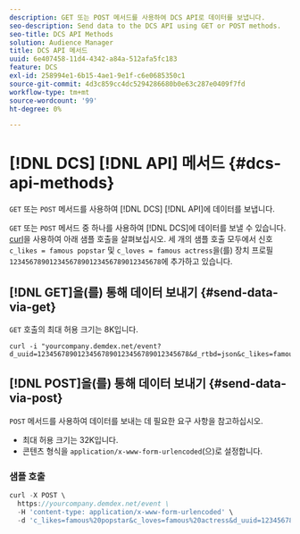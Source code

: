 ```yaml
---
description: GET 또는 POST 메서드를 사용하여 DCS API로 데이터를 보냅니다.
seo-description: Send data to the DCS API using GET or POST methods.
seo-title: DCS API Methods
solution: Audience Manager
title: DCS API 메서드
uuid: 6e407458-11d4-4342-a84a-512afa5fc183
feature: DCS
exl-id: 258994e1-6b15-4ae1-9e1f-c6e0685350c1
source-git-commit: 4d3c859cc4dc5294286680b0e63c287e0409f7fd
workflow-type: tm+mt
source-wordcount: '99'
ht-degree: 0%

---
```


# [!DNL DCS] [!DNL API] 메서드 {#dcs-api-methods}

`GET` 또는 `POST` 메서드를 사용하여 [!DNL DCS] [!DNL API]에 데이터를 보냅니다.

`GET` 또는 `POST` 메서드 중 하나를 사용하여 [!DNL DCS]에 데이터를 보낼 수 있습니다. [curl](https://curl.haxx.se/)을 사용하여 아래 샘플 호출을 살펴보십시오. 세 개의 샘플 호출 모두에서 신호 `c_likes = famous popstar` 및 `c_loves = famous actress`을(를) 장치 프로필 `12345678901234567890123456789012345678`에 추가하고 있습니다.

## [!DNL GET]을(를) 통해 데이터 보내기 {#send-data-via-get}

`GET` 호출의 최대 허용 크기는 8K입니다.

```
curl -i "yourcompany.demdex.net/event?d_uuid=12345678901234567890123456789012345678&d_rtbd=json&c_likes=famous%20popstar&c_loves=famous%20actress"
```

## [!DNL POST]을(를) 통해 데이터 보내기 {#send-data-via-post}

`POST` 메서드를 사용하여 데이터를 보내는 데 필요한 요구 사항을 참고하십시오.

* 최대 허용 크기는 32K입니다.
* 콘텐츠 형식을 `application/x-www-form-urlencoded`(으)로 설정합니다.

### 샘플 호출

```js
curl -X POST \
  https://yourcompany.demdex.net/event \
  -H 'content-type: application/x-www-form-urlencoded' \
  -d 'c_likes=famous%20popstar&c_loves=famous%20actress&d_uuid=12345678901234567890123456789012345678'
```
